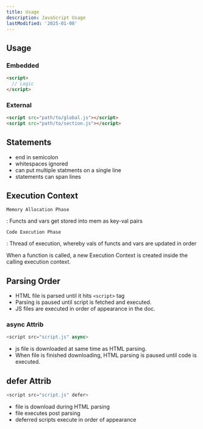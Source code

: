 ```yaml
---
title: Usage
description: JavaScript Usage
lastModified: '2025-01-08'
---
```


## Usage

### Embedded

```html title="Embedded in head or body elememt"
<script>
  // Logic
</script>
```

### External

```html title="External File Link in head or body element"
<script src="path/to/global.js"></script>
<script src="path/to/section.js"></script>
```

## Statements

- end in semicolon
- whitespaces ignored
- can put multiple statments on a single line
- statements can span lines

## Execution Context

`Memory Allocation Phase`

:    Functs and vars get stored into mem as key-val pairs

`Code Execution Phase`

:    Thread of execution, whereby vals of functs and vars are updated in order

When a function is called, a new Execution Context is created inside the calling execution context.

## Parsing Order

- HTML file is parsed until it hits `<script>` tag
- Parsing is paused until script is fetched and executed.
- JS files are executed in order of appearance in the doc.

### async Attrib

```js
<script src="script.js" async>
```

- js file is downloaded at same time as HTML parsing.
- When file is finished downloading, HTML parsing is paused until code is executed.

## defer Attrib

```js
<script src="script.js" defer>
```

- file is download during HTML parsing
- file executes post parsing
- deferred scripts execute in order of appearance
